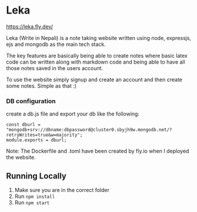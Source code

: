 # Leka

https://leka.fly.dev/

Leka (Write in Nepali) is a note taking website written using node, expressjs, ejs and mongodb as the main tech stack.

The key features are basically being able to create notes where basic latex code can be written along with markdown code and being able to have all those notes saved in the users account.

To use the website simply signup and create an account and then create some notes. Simple as that :)

### DB configuration
create a db.js file and export your db like the following:
```
const dburl = "mongodb+srv://dbname:dbpassword@cluster0.sbyjh9w.mongodb.net/?retryWrites=true&w=majority";
module.exports = dburl;
```

Note: The Dockerfile and .toml have been created by fly.io when I deployed the website. 

## Running Locally

1. Make sure you are in the correct folder
2. Run `npm install`
3. Run `npm start`